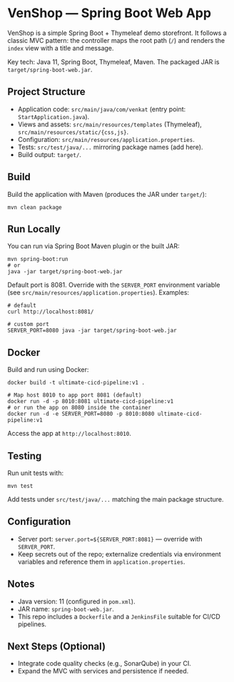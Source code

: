 # VenShop — Spring Boot Web App

VenShop is a simple Spring Boot + Thymeleaf demo storefront. It follows a classic MVC pattern: the controller maps the root path (`/`) and renders the `index` view with a title and message.

Key tech: Java 11, Spring Boot, Thymeleaf, Maven. The packaged JAR is `target/spring-boot-web.jar`.

## Project Structure

- Application code: `src/main/java/com/venkat` (entry point: `StartApplication.java`).
- Views and assets: `src/main/resources/templates` (Thymeleaf), `src/main/resources/static/{css,js}`.
- Configuration: `src/main/resources/application.properties`.
- Tests: `src/test/java/...` mirroring package names (add here).
- Build output: `target/`.

## Build

Build the application with Maven (produces the JAR under `target/`):

```
mvn clean package
```

## Run Locally

You can run via Spring Boot Maven plugin or the built JAR:

```
mvn spring-boot:run
# or
java -jar target/spring-boot-web.jar
```

Default port is 8081. Override with the `SERVER_PORT` environment variable (see `src/main/resources/application.properties`). Examples:

```
# default
curl http://localhost:8081/

# custom port
SERVER_PORT=8080 java -jar target/spring-boot-web.jar
```

## Docker

Build and run using Docker:

```
docker build -t ultimate-cicd-pipeline:v1 .

# Map host 8010 to app port 8081 (default)
docker run -d -p 8010:8081 ultimate-cicd-pipeline:v1
# or run the app on 8080 inside the container
docker run -d -e SERVER_PORT=8080 -p 8010:8080 ultimate-cicd-pipeline:v1
```

Access the app at `http://localhost:8010`.

## Testing

Run unit tests with:

```
mvn test
```

Add tests under `src/test/java/...` matching the main package structure.

## Configuration

- Server port: `server.port=${SERVER_PORT:8081}` — override with `SERVER_PORT`.
- Keep secrets out of the repo; externalize credentials via environment variables and reference them in `application.properties`.

## Notes

- Java version: 11 (configured in `pom.xml`).
- JAR name: `spring-boot-web.jar`.
- This repo includes a `Dockerfile` and a `JenkinsFile` suitable for CI/CD pipelines.

## Next Steps (Optional)

- Integrate code quality checks (e.g., SonarQube) in your CI.
- Expand the MVC with services and persistence if needed.
